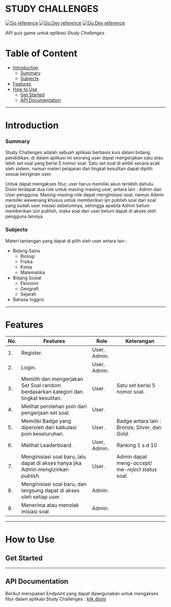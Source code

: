 # STUDY CHALLENGES
[![Go reference](https://pkg.go.dev/badge/golang.org/x/example.svg)](https://pkg.go.dev/golang.org/x/example)
[![Go.Dev reference](https://img.shields.io/badge/echo-reference-blue?logo=go&logoColor=white)](https://github.com/labstack/echo)
[![Go.Dev reference](https://img.shields.io/badge/gorm-reference-blue?logo=go&logoColor=white)](https://pkg.go.dev/gorm.io/gorm?tab=doc)

_API_ quiz game _untuk aplikasi Study Challenges_

# Table of Content

- [Introduction](#introduction)
  - [Summary](#summary)
  - [Subjects](#subjects)
- [Features](#features)
- [How to Use](#how-to-use)
  - [Get Started]((#get-started))
  - [API Documentation](#api-documentation)

***
# Introduction
### **Summary**
Study Challenges adalah sebuah aplikasi berbasis kuis dalam bidang pendidikan, di dalam aplikasi ini seorang user dapat mengerjakan satu atau lebih set soal yang berisi 5 nomor soal. Satu set soal di ambil secara acak oleh sistem, namun materi pelajaran dan tingkat kesulitan dapat dipilih sesuai keinginan user.

Untuk dapat mengakses fitur, user harus memiliki akun terlebih dahulu. Disini terdapat dua role untuk masing-masing user, antara lain : Admin dan User pengguna. Masing-masing role dapat menginisiasi soal, namun Admin memiliki wewenang khusus untuk memberikan ijin publish soal dari soal yang sudah user inisiasi sebelumnya, sehingga apabila Admin belum memberikan izin publish, maka soal dari user belum dapat di akses oleh pengguna lainnya.

### **Subjects**
Materi tantangan yang dapat di pilih oleh user antara lain :
- Bidang Sains
  - Biologi
  - Fisika
  - Kimia
  - Matematika
- Bidang Sosial
  - Ekonomi
  - Geografi
  - Sejarah
- Bahasa Inggris
***
# Features

| No. | Features | Role | Keterangan |
| --- | --- | --- | --- |
| 1. | Register. | User, Admin. | |
| 2. | Login. | User, Admin. | |
| 3. | Memilih dan mengerjakan Set Soal random berdasarkan kategori dan tingkat kesulitan. | User. | Satu set berisi 5 nomor soal. |
| 4. | Melihat perolehan poin dari pengerjaan set soal. | User. | |
| 5. | Memiliki Badge yang diperoleh dari kalkulasi poin keseluruhan. | User. | Badge antara lain : Bronze, Silver, dan Gold. |
| 6. | Melihat Leaderboard. | User, Admin. | Ranking 1 s.d 10 |
| 7. | Menginisiasi soal baru, lalu dapat di akses hanya jika Admin mengizinkan _publish_. | User. | Admin dapat meng-_accept_/ me-_reject_ status soal. |
| 8. | Menginisiasi soal baru, dan langsung dapat di akses oleh setiap user. | Admin. | |
| 9. | Menerima atau menolak inisiasi soal | Admin. | |

***

# How to Use
## **Get Started**

***
## **API Documentation**
Berikut merupakan Endpoint yang dapat dipergunakan untuk mengakses fitur dalam aplikasi Study Challenges : [klik disini](https://app.swaggerhub.com/apis/ryanpriatama/studychallanges/1#/ "Study-challenges-endpoint")
